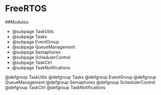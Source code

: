 # FreeRTOS

##Modules:

- @subpage TaskUtils
- @subpage Tasks
- @subpage EventGroup
- @subpage QueueManagement
- @subpage Semaphores
- @subpage SchedulerControl
- @subpage TaskCtrl
- @subpage TaskNotifications


@defgroup TaskUtils
@defgroup Tasks
@defgroup EventGroup
@defgroup QueueManagement
@defgroup Semaphores
@defgroup SchedulerControl
@defgroup TaskCtrl
@defgroup TaskNotifications
